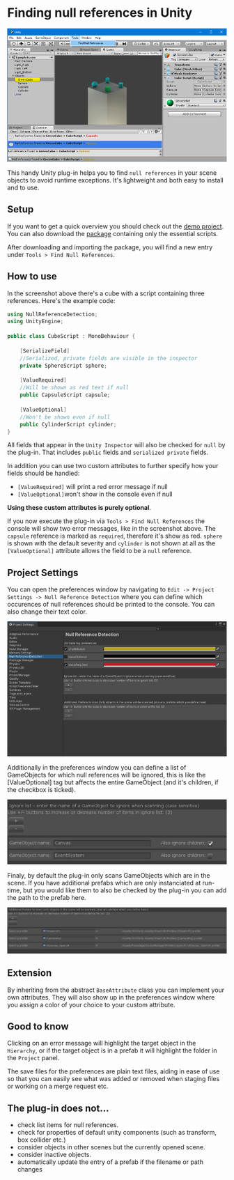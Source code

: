 # Finding null references in Unity

![alt text](https://raw.githubusercontent.com/Moolt/Unity-Null-Reference-Detection/master/Documentation/screenshot.png "screenshot")

This handy Unity plug-in helps you to find `null references` in your scene objects to avoid runtime exceptions. It's lightweight and both easy to install and to use.

## Setup

If you want to get a quick overview you should check out the [demo project](https://github.com/Moolt/Unity-Null-Reference-Detection/archive/master.zip). 
You can also download the [package](https://github.com/Moolt/Unity-Null-Reference-Detection/raw/master/null-reference-detection.unitypackage) containing only the essential scripts.

After downloading and importing the package, you will find a new entry under `Tools > Find Null References`.

## How to use

In the screenshot above there's a cube with a script containing three references. Here's the example code:

```csharp
using NullReferenceDetection;
using UnityEngine;

public class CubeScript : MonoBehaviour {

    [SerializeField]
    //Serialized, private fields are visible in the inspector
    private SphereScript sphere;

    [ValueRequired]
    //Will be shown as red text if null
    public CapsuleScript capsule;

    [ValueOptional]
    //Won't be shown even if null
    public CylinderScript cylinder;
}
```

All fields that appear in the `Unity Inspector` will also be checked for `null` by the plug-in. That includes `public` fields and `serialized private` fields.

In addition you can use two custom attributes to further specify how your fields should be handled:
  * `[ValueRequired]` will print a red error message if null
  * `[ValueOptional]`won't show in the console even if null

__Using these custom attributes is purely optional__.

If you now execute the plug-in via `Tools > Find Null References` the console will show two error messages, like in the screenshot above. The `capsule` reference is marked as `required`, therefore it's show as red. `sphere` is shown with the default severity and `cylinder` is not shown at all as the `[ValueOptional]` attribute allows the field to be a `null` reference.

## Project Settings

You can open the preferences window by navigating to `Edit -> Project Settings -> Null Reference Detection` where you can define which occurences of null references should be printed to the console. You can also change their text color.

![alt text](https://raw.githubusercontent.com/Moolt/Unity-Null-Reference-Detection/master/Documentation/settings_screen.png "preferences")

Additionally in the preferences window you can define a list of GameObjects for which null references will be ignored, this is like the [ValueOptional] tag but affects the entire GameObject (and it's children, if the checkbox is ticked).

![alt text](https://raw.githubusercontent.com/Moolt/Unity-Null-Reference-Detection/master/Documentation/settings_screen_ignore.png "ignore list")

Finaly, by default the plug-in only scans GameObjects which are in the scene. If you have additional prefabs which are only instanciated at run-time, but you would like them to also be checked by the plug-in you can add the path to the prefab here.

![alt text](https://raw.githubusercontent.com/Moolt/Unity-Null-Reference-Detection/master/Documentation/settings_screen_prefabs.png "prefabs")


## Extension

By inheriting from the abstract `BaseAttribute` class you can implement your own attributes. They will also show up in the preferences window where you assign a color of your choice to your custom attribute.

## Good to know

Clicking on an error message will highlight the target object in the `Hierarchy`, or if the target object is in a prefab it will highlight the folder in the `Project` panel.

The save files for the preferences are plain text files, aiding in ease of use so that you can easily see what was added or removed when staging files or working on a merge request etc.

## The plug-in does not...
 *  check list items for null references.
 *  check for properties of default unity components (such as transform, box collider etc.)
 *  consider objects in other scenes but the currently opened scene.
 *  consider inactive objects.
 *  automatically update the entry of a prefab if the filename or path changes

